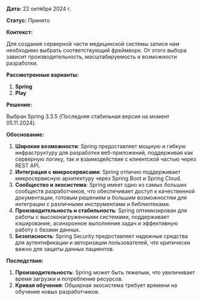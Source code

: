 **Дата:** 22 октября 2024 г.

**Статус:** Принято

**Контекст:**

Для создания серверной части медицинской системы записи нам необходимо выбрать соответствующий фреймворк. От этого выбора зависит производительность, масштабируемость и возможности разработки.

**Рассмотренные варианты:**

1. **Spring**
2. **Play**

**Решение:**

Выбран Spring 3.3.5 (Последняя стабильная версия на момент 05.11.2024).

**Обоснование:**

1. **Широкие возможности**: Spring предоставляет мощную и гибкую инфраструктуру для разработки веб-приложений, поддерживая как серверную логику, так и взаимодействие с клиентской частью через REST API.
2. **Интеграция с микросервисами**: Spring отлично поддерживает микросервисную архитектуру через Spring Boot и Spring Cloud.
3. **Сообщество и экосистема**: Spring имеет одно из самых больших сообществ разработчиков, что обеспечивает доступ к качественной документации, готовым решениям и большим возможностям для интеграции с различными инструментами и библиотеками.
4. **Производительность и стабильность**: Spring оптимизирован для работы с высоконагруженными системами, поддерживает кэширование, асинхронное выполнение задач и эффективную работу с базами данных.
5. **Безопасность**: Spring Security предоставляет надежные средства для аутентификации и авторизации пользователей, что критически важно для защиты данных пациентов.

**Последствия:**

1. **Производительность**: Spring может быть тяжелым, что увеличивает время загрузки и потребление ресурсов.
2. **Кривая обучения**: Обширная экосистема требует времени на обучение новых разработчиков.

